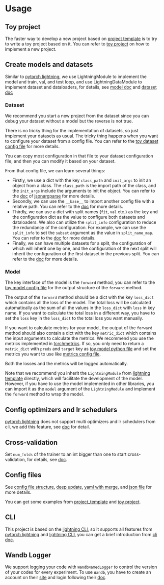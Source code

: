 # Usage

## Toy project

The faster way to develop a new project based on [project template](https://github.com/shenmishajing/project_template) is to try to write a toy project based on it. You can refer to [toy project](https://github.com/shenmishajing/toy_project) on how to implement a new project.

## Create models and datasets

Similar to [pytorch lightning](https://pytorch-lightning.readthedocs.io/en/stable/), we use LightningModule to implement the model and train, val, and test loop, and use LightningDataModule to implement dataset and dataloaders, for details, see [model doc](../core/model.md) and [dataset doc](../core/dataset.md)

### Dataset

We recommend you start a new project from the dataset since you can debug your dataset without a model but the reverse is not true.

There is no tricky thing for the implementation of datasets, so just implement your datasets as usual. The tricky thing happens when you want to configure your dataset from a config file. You can refer to the [toy dataset config file]( https://github.com/shenmishajing/toy_project/blob/main/configs/datasets/toy_dataset/toy_dataset.yaml) for more details.

You can copy most configuration in that file to your dataset configuration file, and then you can modify it based on your dataset.

From that config file, we can learn several things:

- Firstly, we use a dict with the key `class_path` and `init_args` to init an object from a class. The `class_path` is the import path of the class, and the `init_args` include the arguments to init the object. You can refer to the [doc](https://jsonargparse.readthedocs.io/en/stable/#class-type-and-sub-classes) of [jsonargparse](https://github.com/omni-us/jsonargparse/) for more details.
- Secondly, we can use the `__base__` to import another config file with a relative path. You can refer to the [doc](../configs/argument_parsers/yaml_with_merge.md) for more details.
- Thirdly, we can use a dict with split names (`fit`, `val` etc.) as the key and the configuration dict as the value to configure both datasets and dataloaders. We also can utilize the `split_info` configuration to reduce the redundancy of the configuration. For example, we can use the `split_info` to set the `subset` argument as the value in `split_name_map`. You can refer to the [doc](../core/dataset.md) for more details.
- Finally, we can have multiple datasets for a split, the configuration of which will inherit one by one, and the configuration of the next split will inherit the configuration of the first dataset in the previous split. You can refer to the [doc](../core/dataset.md) for more details.

### Model

The key interface of the model is the `forward` method, you can refer to the [toy model config file](https://github.com/shenmishajing/toy_project/blob/main/src/project/models/toy_model.py) for the output structure of the `forward` method.

The output of the `forward` method should be a dict with the key `loss_dict` which contains all the loss of the model. The total loss will be calculated automatically as the sum of all the values in the `loss_dict` with `loss` in key name. If you want to calculate the total loss in a different way, you have to set the `loss` key in the `loss_dict` to  the total loss you want manually.

If you want to calculate metrics for your model, the output of the `forward` method should also contain a dict with the key `metric_dict` which contains the input arguments to calculate the metrics. We recommend you use the metrics implemented in [torchmetrics](https://lightning.ai/docs/torchmetrics/stable/). If so, you only need to return a `metric_dict` with `preds` and `target` key as [toy model python file](https://github.com/shenmishajing/toy_project/blob/main/src/project/models/toy_model.py) and set the metrics you want to use like [metrics config file](https://github.com/shenmishajing/toy_project/blob/main/configs/metrics/classification.yaml).

Both the losses and the metrics will be logged automatically.

Note that we recommend you inherit the `LightningModule` from [lightning template](https://github.com/shenmishajing/lightning_template) directly, which will facilitate the development of the model. However, if you have to use the model implemented in other libraries, you can import it as the `model` argument of the `LightningModule` and implement the `forward` method to wrap the model.

## Config optimizers and lr schedulers

[pytorch lightning](https://pytorch-lightning.readthedocs.io/en/stable/) does not support multi optimizers and lr schedulers from cli, we add this feature, see [doc](../core/optimizer_config.md) for detail.

## Cross-validation

Set `num_folds` of the trainer to an int bigger than one to start cross-validation, for details, see [doc](../core/trainer.md).

## Config files

See [config file structure](../configs/config_file_structure.md), [deep update](../configs/deep_update.md), [yaml with merge](../configs/argument_parsers/yaml_with_merge.md), and [json file](../configs/argument_parsers/json_file.md) for more details.

You can get some examples from [project_template](https://github.com/shenmishajing/project_template) and [toy project](https://github.com/shenmishajing/toy_project).

## CLI

This project is based on the [lightning CLI](https://pytorch-lightning.readthedocs.io/en/stable/cli/lightning_cli.html), so it supports all features from [pytorch lightning](https://pytorch-lightning.readthedocs.io/en/stable/) and [lightning CLI](https://pytorch-lightning.readthedocs.io/en/stable/cli/lightning_cli.html), you can get a brief introduction from [cli doc](../tools/cli.md).

## Wandb Logger

We support logging your code with `WandbNamedLogger` to control the version of your codes for every experiment. To use `Wandb`, you have to create an account on their [site](https://wandb.ai/) and login following their [doc](https://docs.wandb.ai/quickstart).
